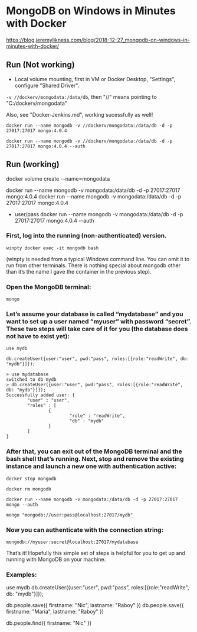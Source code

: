 
# MongoDB on Windows in Minutes with Docker

https://blog.jeremylikness.com/blog/2018-12-27_mongodb-on-windows-in-minutes-with-docker/

## Run (Not working)
- Local volume mounting, first in VM or Docker Desktop, "Settings", configure "Shared Driver".

`-v //dockerv/mongodata:/data/db`, then "//" means pointing to "C:/dockerv/mongodata"

Also, see "Docker-Jenkins.md", working sucessfully as well!

`docker run --name mongodb -v //dockerv/mongodata:/data/db -d -p 27017:27017 mongo:4.0.4`

`docker run --name mongodb -v //dockerv/mongodata:/data/db -d -p 27017:27017 mongo:4.0.4 --auth`

## Run (working)

docker volume create --name=mongodata

docker run --name mongodb -v mongodata:/data/db -d -p 27017:27017 mongo:4.0.4
docker run --name mongodb -v mongodata:/data/db -d -p 27017:27017 mongo:4.0.4

- user/pass
docker run --name mongodb -v mongodata:/data/db -d -p 27017:27017 mongo:4.0.4 --auth




### First, log into the running (non-authenticated) version.

`winpty docker exec -it mongodb bash`

(winpty is needed from a typical Windows command line. You can omit it to run from other terminals. There is nothing special about mongodb other than it’s the name I gave the container in the previous step).

### Open the MongoDB terminal:

`mongo`

### Let’s assume your database is called “mydatabase” and you want to set up a user named “myuser” with password “secret”. These two steps will take care of it for you (the database does not have to exist yet):

`use mydb`

`db.createUser({user:"user", pwd:"pass", roles:[{role:"readWrite", db: "mydb"}]});`

```
> use mydatabase
switched to db mydb
> db.createUser({user:"user", pwd:"pass", roles:[{role:"readWrite", db: "mydb"}]});
Successfully added user: {
        "user" : "user",
        "roles" : [
                {
                        "role" : "readWrite",
                        "db" : "mydb"
                }
        ]
}
```

### After that, you can exit out of the MongoDB terminal and the bash shell that’s running. Next, stop and remove the existing instance and launch a new one with authentication active:

`docker stop mongodb`

`docker rm mongodb`

`docker run --name mongodb -v mongodata:/data/db -d -p 27017:27017 mongo --auth`

`mongo "mongodb://user:pass@localhost:27017/mydb"`

### Now you can authenticate with the connection string:

`mongodb://myuser:secret@localhost:27017/mydatabase`

That’s it! Hopefully this simple set of steps is helpful for you to get up and running with MongoDB on your machine.

### Examples:

use mydb
db.createUser({user:"user", pwd:"pass", roles:[{role:"readWrite", db: "mydb"}]});

db.people.save({ firstname: "Nic", lastname: "Raboy" })
db.people.save({ firstname: "Maria", lastname: "Raboy" })

db.people.find({ firstname: "Nic" })


